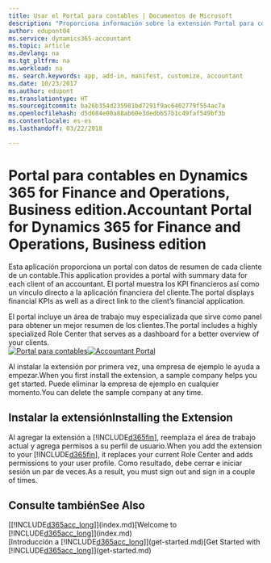 ```yaml
---
title: Usar el Portal para contables | Documentos de Microsoft
description: "Proporciona información sobre la extensión Portal para contables."
author: edupont04
ms.service: dynamics365-accountant
ms.topic: article
ms.devlang: na
ms.tgt_pltfrm: na
ms.workload: na
ms. search.keywords: app, add-in, manifest, customize, accountant
ms.date: 10/23/2017
ms.author: edupont
ms.translationtype: HT
ms.sourcegitcommit: ba26b354d235981bd7291f9ac6402779f554ac7a
ms.openlocfilehash: d5d684e00a88ab60e3dedbb57b1c49faf549bf3b
ms.contentlocale: es-es
ms.lasthandoff: 03/22/2018

---
```

# <a name="accountant-portal-for-dynamics-365-for-finance-and-operations-business-edition"></a><span data-ttu-id="f5f48-103">Portal para contables en Dynamics 365 for Finance and Operations, Business edition.</span><span class="sxs-lookup"><span data-stu-id="f5f48-103">Accountant Portal for Dynamics 365 for Finance and Operations, Business edition</span></span>
<span data-ttu-id="f5f48-104">Esta aplicación proporciona un portal con datos de resumen de cada cliente de un contable.</span><span class="sxs-lookup"><span data-stu-id="f5f48-104">This application provides a portal with summary data for each client of an accountant.</span></span> <span data-ttu-id="f5f48-105">El portal muestra los KPI financieros así como un vínculo directo a la aplicación financiera del cliente.</span><span class="sxs-lookup"><span data-stu-id="f5f48-105">The portal displays financial KPIs as well as a direct link to the client’s financial application.</span></span>  

<span data-ttu-id="f5f48-106">El portal incluye un área de trabajo muy especializada que sirve como panel para obtener un mejor resumen de los clientes.</span><span class="sxs-lookup"><span data-stu-id="f5f48-106">The portal includes a highly specialized Role Center that serves as a dashboard for a better overview of your clients.</span></span>  
<span data-ttu-id="f5f48-107">[![Portal para contables](./media/accountant-get-started/accountant-dashboard.png)](https://go.microsoft.com/fwlink/?linkid=851257)</span><span class="sxs-lookup"><span data-stu-id="f5f48-107">[![Accountant Portal](./media/accountant-get-started/accountant-dashboard.png)](https://go.microsoft.com/fwlink/?linkid=851257)</span></span>

<span data-ttu-id="f5f48-108">Al instalar la extensión por primera vez, una empresa de ejemplo le ayuda a empezar.</span><span class="sxs-lookup"><span data-stu-id="f5f48-108">When you first install the extension, a sample company helps you get started.</span></span> <span data-ttu-id="f5f48-109">Puede eliminar la empresa de ejemplo en cualquier momento.</span><span class="sxs-lookup"><span data-stu-id="f5f48-109">You can delete the sample company at any time.</span></span>  

## <a name="installing-the-extension"></a><span data-ttu-id="f5f48-110">Instalar la extensión</span><span class="sxs-lookup"><span data-stu-id="f5f48-110">Installing the Extension</span></span>
<span data-ttu-id="f5f48-111">Al agregar la extensión a [!INCLUDE[d365fin](includes/d365fin_md.md)], reemplaza el área de trabajo actual y agrega permisos a su perfil de usuario.</span><span class="sxs-lookup"><span data-stu-id="f5f48-111">When you add the extension to your [!INCLUDE[d365fin](includes/d365fin_md.md)], it replaces your current Role Center and adds permissions to your user profile.</span></span> <span data-ttu-id="f5f48-112">Como resultado, debe cerrar e iniciar sesión un par de veces.</span><span class="sxs-lookup"><span data-stu-id="f5f48-112">As a result, you must sign out and sign in a couple of times.</span></span>  

## <a name="see-also"></a><span data-ttu-id="f5f48-113">Consulte también</span><span class="sxs-lookup"><span data-stu-id="f5f48-113">See Also</span></span>
<span data-ttu-id="f5f48-114">[[!INCLUDE[d365acc_long](includes/d365acc_long_md.md)]](index.md)</span><span class="sxs-lookup"><span data-stu-id="f5f48-114">[Welcome to [!INCLUDE[d365acc_long](includes/d365acc_long_md.md)]](index.md)</span></span>  
<span data-ttu-id="f5f48-115">[Introducción a [!INCLUDE[d365acc_long](includes/d365acc_long_md.md)]](get-started.md)</span><span class="sxs-lookup"><span data-stu-id="f5f48-115">[Get Started with [!INCLUDE[d365acc_long](includes/d365acc_long_md.md)]](get-started.md)</span></span>  

